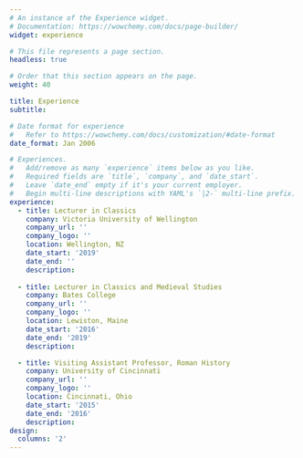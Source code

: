 ```yaml
---
# An instance of the Experience widget.
# Documentation: https://wowchemy.com/docs/page-builder/
widget: experience

# This file represents a page section.
headless: true

# Order that this section appears on the page.
weight: 40

title: Experience
subtitle:

# Date format for experience
#   Refer to https://wowchemy.com/docs/customization/#date-format
date_format: Jan 2006

# Experiences.
#   Add/remove as many `experience` items below as you like.
#   Required fields are `title`, `company`, and `date_start`.
#   Leave `date_end` empty if it's your current employer.
#   Begin multi-line descriptions with YAML's `|2-` multi-line prefix.
experience:
  - title: Lecturer in Classics
    company: Victoria University of Wellington
    company_url: ''
    company_logo: ''
    location: Wellington, NZ
    date_start: '2019'
    date_end: ''
    description:
        
  - title: Lecturer in Classics and Medieval Studies
    company: Bates College
    company_url: ''
    company_logo: ''
    location: Lewiston, Maine
    date_start: '2016'
    date_end: '2019'
    description:

  - title: Visiting Assistant Professor, Roman History
    company: University of Cincinnati
    company_url: ''
    company_logo: ''
    location: Cincinnati, Ohio
    date_start: '2015'
    date_end: '2016'
    description:
design:
  columns: '2'
---
```


